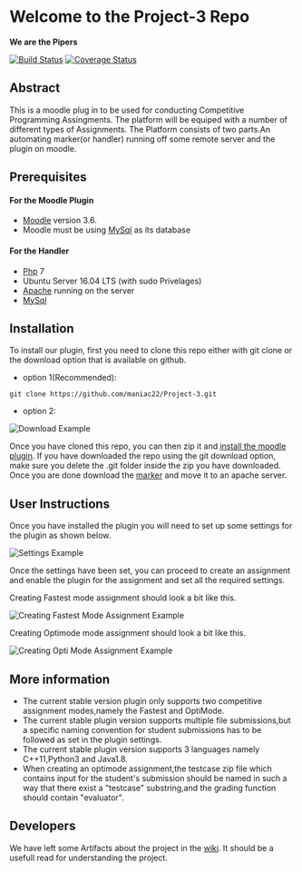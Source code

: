 # Welcome to the Project-3 Repo
**We are the Pipers**

[![Build Status](https://travis-ci.org/maniac22/Project-3.svg?branch=sprint3_dev)](https://travis-ci.org/maniac22/Project-3)
[![Coverage Status](https://coveralls.io/repos/github/maniac22/Project-3/badge.svg?branch=master)](https://coveralls.io/github/maniac22/Project-3?branch=master)

##  Abstract
This is a moodle plug in to be used for conducting Competitive Programming Assingments. The platform will be equiped with a number of different types of Assignments. The Platform consists of two parts.An automating marker(or handler) running off some remote server and the plugin on moodle.

## Prerequisites
#### For the Moodle Plugin
* [Moodle](https://docs.moodle.org/36/en/Installing_Moodle) version 3.6.
* Moodle must be using [MySql](https://tutorials.ubuntu.com/tutorial/install-and-configure-apache#0) as its database
#### For the Handler
* [Php](https://www.php.net/manual/en/install.php) 7
* Ubuntu Server 16.04 LTS (with sudo Privelages)
* [Apache](https://tutorials.ubuntu.com/tutorial/install-and-configure-apache#0) running on the server
* [MySql](https://tutorials.ubuntu.com/tutorial/install-and-configure-apache#0)

## Installation
To install our plugin, first you need to clone this repo either with git clone or the download option that is available on github.

* option 1(Recommended):
```
git clone https://github.com/maniac22/Project-3.git
```
* option 2:

![Download Example](https://github.com/maniac22/Project-3/blob/master/artifacts/img/example1.png)

Once you have cloned this repo, you can then zip it and [install the moodle plugin](https://docs.moodle.org/36/en/Installing_plugins). If you have downloaded the repo using the git download option, make sure you delete the .git folder inside the zip you have downloaded. Once you are done download the [marker](https://github.com/maniac22/PiedMarker2) and move it to an apache server.

## User Instructions
Once you have installed the plugin you will need to set up some settings for the plugin as shown below.


![Settings Example](https://github.com/maniac22/Project-3/blob/master/artifacts/img/example2.png)


Once the settings have been set, you can proceed to create an assignment and enable the plugin for the assignment and set all the required settings.

Creating Fastest mode assignment should look a bit like this.

![Creating Fastest Mode Assignment Example](https://github.com/maniac22/Project-3/blob/master/artifacts/img/example3.png)

 Creating Optimode mode assignment should look a bit like this.
 
![Creating Opti Mode Assignment Example](https://github.com/maniac22/Project-3/blob/master/artifacts/img/Example3.png)

## More information
  
  * The current stable version plugin only supports two competitive assignment modes,namely the Fastest and OptiMode.
  * The current stable plugin version supports multiple file submissions,but a specific naming convention for student submissions has to be followed as set in the plugin settings.
  * The current stable plugin version supports 3 languages namely C++11,Python3 and Java1.8.
  * When creating an optimode assignment,the testcase zip file which contains input for the student's submission should be named in such a way that there exist a "testcase" substring,and the grading function should contain "evaluator".

## Developers
We have left some Artifacts about the project in the [wiki](https://github.com/kat-lego/Project-3/wiki). It should be a usefull read for understanding the project.
